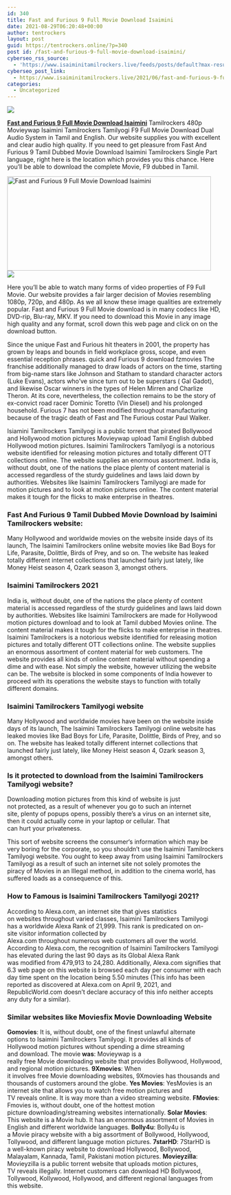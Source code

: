 ```yaml
---
id: 340
title: Fast and Furious 9 Full Movie Download Isaimini
date: 2021-08-29T06:20:48+00:00
author: tentrockers
layout: post
guid: https://tentrockers.online/?p=340
post id: /fast-and-furious-9-full-movie-download-isaimini/
cyberseo_rss_source:
  - 'https://www.isaiminitamilrockers.live/feeds/posts/default?max-results=150&start-index=1'
cyberseo_post_link:
  - https://www.isaiminitamilrockers.live/2021/06/fast-and-furious-9-full-movie-download_26.html
categories:
  - Uncategorized
---
```

<div class="media_block">
  <img src="https://1.bp.blogspot.com/-vsFoq8u0Od0/YNaZL4ZNjVI/AAAAAAAAA9M/K93Z7y4K7oQ2QLSkcdL_FmuLWdr270xHgCLcBGAsYHQ/s72-w474-h219-c/maxresdefault__1__by_demarionc64_dedhgy1-pre.jpg" class="media_thumbnail" />
</div>

<meta content="Fast and Furious 9 Full Movie Download Isaimini Tamilrockers 480p Movieywap Isaimini Tamilrockers Tamilyogi F9 Full Movie Download Dual Aud..." name="twitter:description" />

  


<center>
</center>

**[Fast and Furious 9 Full Movie Download Isaimini](https://www.tamilrockers.co.nz/fast-and-furious-9-full-movie-download-in-tamilrockers/)** Tamilrockers 480p Movieywap Isaimini Tamilrockers Tamilyogi F9 Full Movie Download Dual Audio System in Tamil and English. Our website supplies you with excellent and clear audio high quality. If you need to get pleasure from Fast And Furious 9 Tamil Dubbed Movie Download Isaimini Tamilrockers Single Part language, right here is the location which provides you this chance. Here you’ll be able to download the complete Movie, F9 dubbed in Tamil.

<div class="separator">
  <a href="https://www.tamilrockers.co.nz/fast-and-furious-9-full-movie-download-in-tamilrockers/"><img loading="lazy" alt="Fast and Furious 9 Full Movie Download Isaimini" border="0" data-original-height="670" data-original-width="1192" height="219" src="https://1.bp.blogspot.com/-vsFoq8u0Od0/YNaZL4ZNjVI/AAAAAAAAA9M/K93Z7y4K7oQ2QLSkcdL_FmuLWdr270xHgCLcBGAsYHQ/w474-h219/maxresdefault__1__by_demarionc64_dedhgy1-pre.jpg" width="474" /></a>
</div>



<div class="separator">
  <a href="https://www.tamilrockers.co.nz/fast-and-furious-9-full-movie-download-in-tamilrockers/"><img border="0" data-original-height="250" data-original-width="300" src="https://1.bp.blogspot.com/-nfbzYVobUik/YMlpOerzdgI/AAAAAAAAA3Y/aAupsOUs_WMY6Lv7R1OtZhI6OqaRh-YAwCPcBGAYYCw/s0/e854879156f0849f3d27a89db88ed039.png" /></a>
</div>

Here you’ll be able to watch many forms of video properties of F9 Full Movie. Our website provides a fair larger decision of Movies resembling 1080p, 720p, and 480p. As we all know these image qualities are extremely popular. Fast and Furious 9 Full Movie download is in many codecs like HD, DVD-rip, Blu-ray, MKV. If you need to download this Movie in any image high quality and any format, scroll down this web page and click on on the download button.

Since the unique Fast and Furious hit theaters in 2001, the property has grown by leaps and bounds in field workplace gross, scope, and even essential reception phrases. quick and Furious 9 download fzmovies The franchise additionally managed to draw loads of actors on the time, starting from big-name stars like Johnson and Statham to standard character actors (Luke Evans), actors who’ve since turn out to be superstars ( Gal Gadot), and likewise Oscar winners in the types of Helen Mirren and Charlize Theron. At its core, nevertheless, the collection remains to be the story of ex-convict road racer Dominic Toretto (Vin Diesel) and his prolonged household. Furious 7 has not been modified throughout manufacturing because of the tragic death of Fast and The Furious costar Paul Walker.

Isiamini Tamilrockers Tamilyogi is a public torrent that pirated Bollywood and Hollywood motion pictures Movieywap upload Tamil English dubbed Hollywood motion pictures. Isaimini Tamilrockers Tamilyogi is a notorious website identified for releasing motion pictures and totally different OTT collections online. The website supplies an enormous assortment. India is, without doubt, one of the nations the place plenty of content material is accessed regardless of the sturdy guidelines and laws laid down by authorities. Websites like Isaimini Tamilrockers Tamilyogi are made for motion pictures and to look at motion pictures online. The content material makes it tough for the flicks to make enterprise in theatres.

### **Fast And Furious 9 Tamil Dubbed Movie Download by Isaimini Tamilrockers website:**

<div>
  Many Hollywood and worldwide movies on the website inside days of its launch, The Isaimini Tamilrockers online website movies like Bad Boys for Life, Parasite, Dolittle, Birds of Prey, and so on. The website has leaked totally different internet collections that launched fairly just lately, like Money Heist season 4, Ozark season 3, amongst others.
</div>

### **Isaimini Tamilrockers 2021**

<div>
  India is, without doubt, one of the nations the place plenty of content material is accessed regardless of the sturdy guidelines and laws laid down by authorities. Websites like Isaimini Tamilrockers are made for Hollywood motion pictures download and to look at Tamil dubbed Movies online. The content material makes it tough for the flicks to make enterprise in theatres. Isaimini Tamilrockers is a notorious website identified for releasing motion pictures and totally different OTT collections online. The website supplies an enormous assortment of content material for web customers. The website provides all kinds of online content material without spending a dime and with ease. Not simply the website, however utilizing the website can be. The website is blocked in some components of India however to proceed with its operations the website stays to function with totally different domains.
</div>

### **Isaimini Tamilrockers Tamilyogi website**

<div>
  Many Hollywood and worldwide movies have been on the website inside days of its launch, The Isaimini Tamilrockers Tamilyogi online website has leaked movies like Bad Boys for Life, Parasite, Dolittle, Birds of Prey, and so on. The website has leaked totally different internet collections that launched fairly just lately, like Money Heist season 4, Ozark season 3, amongst others.
</div>

<div>
  <h3>
    Is it&nbsp;<span class="synonym">protected</span>&nbsp;to&nbsp;<span class="synonym">download</span>&nbsp;from the Isaimini Tamilrockers Tamilyogi&nbsp;<span class="synonym">website?</span>
  </h3>
  
  <p>
    Downloading&nbsp;<span class="synonym">motion pictures</span>&nbsp;from&nbsp;<span class="synonym">this kind of</span>&nbsp;<span class="synonym">website</span>&nbsp;<span class="synonym">is just not</span>&nbsp;<span class="synonym">protected</span>,&nbsp;<span class="synonym">as a result of</span>&nbsp;<span class="synonym">whenever you</span>&nbsp;<span class="synonym">go to</span>&nbsp;such&nbsp;<span class="synonym">an internet site</span>,&nbsp;<span class="synonym">plenty of</span>&nbsp;popups opens,&nbsp;<span class="synonym">possibly</span>&nbsp;<span class="synonym">there’s a</span>&nbsp;virus on&nbsp;<span class="synonym">an internet site</span>, then&nbsp;<span class="synonym">it could actually</span>&nbsp;come in your&nbsp;<span class="synonym">laptop</span>&nbsp;or&nbsp;<span class="synonym">cellular</span>. That can&nbsp;<span class="synonym">hurt</span>&nbsp;your&nbsp;<span class="synonym">privateness</span>.
  </p>
  
  <p>
    This&nbsp;<span class="synonym">sort</span>&nbsp;of&nbsp;<span class="synonym">website</span>&nbsp;<span class="synonym">screens</span>&nbsp;the&nbsp;<span class="synonym">consumer</span>‘s&nbsp;<span class="synonym">information</span>&nbsp;which&nbsp;<span class="synonym">may be very</span>&nbsp;<span class="synonym">boring</span>&nbsp;for&nbsp;<span class="synonym">the corporate</span>, so&nbsp;<span class="synonym">you shouldn’t</span>&nbsp;use the Isaimini Tamilrockers Tamilyogi&nbsp;<span class="synonym">website</span>.&nbsp;You&nbsp;<span class="synonym">ought to</span>&nbsp;<span class="synonym">keep away from</span>&nbsp;<span class="synonym">using</span>&nbsp;Isaimini Tamilrockers Tamilyogi&nbsp;<span class="synonym">as a result of</span>&nbsp;such&nbsp;<span class="synonym">an internet site</span>&nbsp;not&nbsp;<span class="synonym">solely</span>&nbsp;promotes the piracy&nbsp;<span class="synonym">of Movies</span>&nbsp;in an Illegal&nbsp;<span class="synonym">method</span>,&nbsp;<span class="synonym">in addition to</span>&nbsp;the cinema world, has suffered&nbsp;<span class="synonym">loads</span>&nbsp;<span class="synonym">as a consequence of</span>&nbsp;this.
  </p>
  
  <h3>
    <span class="ez-toc-section" id="How_to_Famous_is_Isaimini_Tamilrockers_Tamilyogi_2021"></span>How to&nbsp;<span class="synonym">Famous</span>&nbsp;is Isaimini Tamilrockers Tamilyogi 2021?
  </h3>
  
  <p>
    According to Alexa.com,&nbsp;<span class="synonym">an internet site</span>&nbsp;<span class="synonym">that gives</span>&nbsp;statistics on&nbsp;<span class="synonym">websites</span>&nbsp;<span class="synonym">throughout</span>&nbsp;<span class="synonym">varied</span>&nbsp;<span class="synonym">classes</span>, Isaimini Tamilrockers Tamilyogi has&nbsp;<span class="synonym">a worldwide</span>&nbsp;Alexa Rank of 21,999. This rank&nbsp;<span class="synonym">is predicated</span>&nbsp;on on-site<span class="synonym">&nbsp;visitor</span>&nbsp;<span class="synonym">information</span>&nbsp;collected by Alexa.com&nbsp;<span class="synonym">throughout</span>&nbsp;<span class="synonym">numerous</span>&nbsp;<span class="synonym">web</span>&nbsp;<span class="synonym">customers</span>&nbsp;<span class="synonym">all over</span>&nbsp;the world. According to Alexa.com,&nbsp;<span class="synonym">the recognition</span>&nbsp;of Isaimini Tamilrockers Tamilyogi has&nbsp;<span class="synonym">elevated</span>&nbsp;<span class="synonym">during the last</span>&nbsp;90 days as its Global Alexa Rank was&nbsp;<span class="synonym">modified</span>&nbsp;from 479,913 to 24,280. Additionally, Alexa.com&nbsp;<span class="synonym">signifies</span>&nbsp;that 6.3&nbsp;<span class="synonym">web page</span>&nbsp;on this&nbsp;<span class="synonym">website</span>&nbsp;is browsed&nbsp;<span class="synonym">each day</span>&nbsp;per&nbsp;<span class="synonym">consumer</span>&nbsp;with&nbsp;<span class="synonym">each day</span>&nbsp;time spent on&nbsp;<span class="synonym">the location</span>&nbsp;being 5.50 minutes (This&nbsp;<span class="synonym">info</span>&nbsp;has been reported as&nbsp;<span class="synonym">discovered</span>&nbsp;at Alexa.com on April 9, 2021, and RepublicWorld.com&nbsp;<span class="synonym">doesn’t</span>&nbsp;<span class="synonym">declare</span>&nbsp;accuracy of this&nbsp;<span class="synonym">info</span>&nbsp;neither accepts any&nbsp;<span class="synonym">duty</span>&nbsp;<span class="synonym">for a similar</span>).
  </p>
  
  <h3>
    <span class="ez-toc-section" id="Similar_websites_like_Moviesfix_Movie_Downloading_Website"></span>Similar&nbsp;<span class="synonym">websites</span>&nbsp;like Moviesfix Movie Downloading Website
  </h3>
  
  <p>
    <b>Gomovies</b>: It&nbsp;<span class="synonym">is, without doubt, one of the</span>&nbsp;<span class="synonym">finest</span>&nbsp;<span class="synonym">unlawful</span>&nbsp;<span class="synonym">alternate options</span>&nbsp;to Isaimini Tamilrockers Tamilyogi. It&nbsp;<span class="synonym">provides</span>&nbsp;<span class="synonym">all kinds</span>&nbsp;of Hollywood&nbsp;<span class="synonym">motion pictures</span>&nbsp;<span class="synonym">without spending a dime</span>&nbsp;streaming and&nbsp;<span class="synonym">download</span>. The movie<b>&nbsp;was</b>: Movieywap is&nbsp;<span class="synonym">a really</span>&nbsp;free&nbsp;<span class="synonym">Movie</span>&nbsp;downloading&nbsp;<span class="synonym">website</span>&nbsp;<span class="synonym">that provides</span>&nbsp;Bollywood, Hollywood, and regional&nbsp;<span class="synonym">motion pictures</span>.&nbsp;<b>9Xmovies</b>: When it&nbsp;<span class="synonym">involves</span>&nbsp;free&nbsp;<span class="synonym">Movie</span>&nbsp;downloading&nbsp;<span class="synonym">websites</span>, 9Xmovies has&nbsp;<span class="synonym">thousands and thousands</span>&nbsp;of&nbsp;<span class="synonym">customers</span>&nbsp;<span class="synonym">around the globe</span>.&nbsp;<b>Yes Movies</b>: YesMovies is&nbsp;<span class="synonym">an internet site</span>&nbsp;that&nbsp;<span class="synonym">allows you to</span>&nbsp;watch free&nbsp;<span class="synonym">motion pictures</span>&nbsp;and TV&nbsp;<span class="synonym">reveals</span>&nbsp;<span class="synonym">online</span>. It is&nbsp;<span class="synonym">way more</span>&nbsp;than a video streaming&nbsp;<span class="synonym">website</span>.&nbsp;<b>FMovies</b>: Fmovies&nbsp;<span class="synonym">is, without doubt, one of the</span>&nbsp;<span class="synonym">hottest</span>&nbsp;<span class="synonym">motion picture</span>&nbsp;downloading/streaming&nbsp;<span class="synonym">websites</span>&nbsp;<span class="synonym">internationally</span>.&nbsp;<b>Solar Movies</b>: This&nbsp;<span class="synonym">website</span>&nbsp;is a&nbsp;<span class="synonym">Movie</span>&nbsp;hub. It has&nbsp;<span class="synonym">an enormous</span>&nbsp;<span class="synonym">assortment</span>&nbsp;<span class="synonym">of Movies</span>&nbsp;in English and&nbsp;<span class="synonym">different</span>&nbsp;<span class="synonym">worldwide</span>&nbsp;languages.&nbsp;<b>Bolly4u</b>: Bolly4u is a&nbsp;<span class="synonym">Movie</span>&nbsp;piracy&nbsp;<span class="synonym">website</span>&nbsp;with&nbsp;<span class="synonym">a big</span>&nbsp;<span class="synonym">assortment</span>&nbsp;of Bollywood, Hollywood, Tollywood, and&nbsp;<span class="synonym">different</span>&nbsp;language&nbsp;<span class="synonym">motion pictures</span>.&nbsp;<b>7starHD</b>: 7StarHD is a&nbsp;<span class="synonym">well-known</span>&nbsp;piracy&nbsp;<span class="synonym">website</span>&nbsp;to&nbsp;<span class="synonym">download</span>&nbsp;Hollywood, Bollywood, Malayalam, Kannada, Tamil, Pakistani&nbsp;<span class="synonym">motion pictures</span>.&nbsp;<b>Movieyzilla</b>: Movieyzilla is a public torrent&nbsp;<span class="synonym">website</span>&nbsp;that uploads&nbsp;<span class="synonym">motion pictures</span>, TV&nbsp;<span class="synonym">reveals</span>&nbsp;illegally. Internet&nbsp;<span class="synonym">customers</span>&nbsp;can&nbsp;<span class="synonym">download</span>&nbsp;HD Bollywood, Tollywood, Kollywood, Hollywood, and&nbsp;<span class="synonym">different</span>&nbsp;regional languages from this&nbsp;<span class="synonym">website</span>.
  </p>
</div>

<center>
</center>